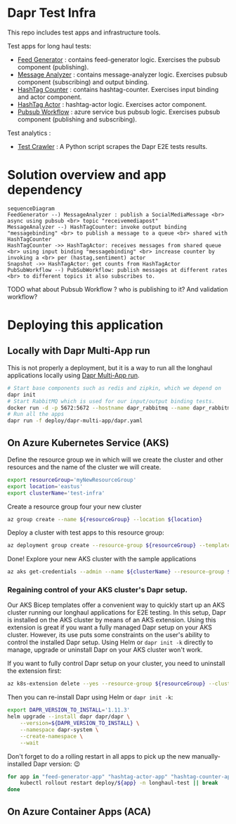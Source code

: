 # Dapr Test Infra

This repo includes test apps and infrastructure tools.

Test apps for long haul tests:
* [Feed Generator](./feed-generator) : contains feed-generator logic. Exercises the pubsub component (publishing).
* [Message Analyzer](./message-analyzer) : contains message-analyzer logic. Exercises pubsub component (subscribing) and output binding.
* [HashTag Counter](./hashtag-counter) : contains hashtag-counter. Exercises input binding and actor component.
* [HashTag Actor](./hashtag-actor) : hashtag-actor logic. Exercises actor component. 
* [Pubsub Workflow](./pubsub-workflow) : azure service bus pubsub logic. Exercises pubsub component (publishing and subscribing).

Test analytics :
* [Test Crawler](./test-crawler) : A Python script scrapes the Dapr E2E tests results.

# Solution overview and app dependency

```mermaid
sequenceDiagram
FeedGenerator --) MessageAnalyzer : publish a SocialMediaMessage <br> async using pubsub <br> topic "receivemediapost"
MessageAnalyzer --) HashTagCounter: invoke output binding "messagebinding" <br> to publish a message to a queue <br> shared with HashTagCounter
HashTagCounter ->> HashTagActor: receives messages from shared queue <br> using input binding "messagebinding" <br> increase counter by invoking a <br> per (hastag,sentiment) actor
Snapshot ->> HashTagActor: get counts from HashTagActor
PubSubWorkflow --) PubSubWorkflow: publish messages at different rates <br> to different topics it also subscribes to.
```

TODO what about Pubsub Workflow ? who is publishing to it? And validation workflow?

# Deploying this application

## Locally with Dapr Multi-App run

This is not properly a deployment, but it is a way to run all the longhaul applications locally using [Dapr Multi-App run](https://docs.dapr.io/developing-applications/local-development/multi-app-dapr-run/).


```bash	
# Start base components such as redis and zipkin, which we depend on
dapr init
# Start RabbitMQ which is used for our input/output binding tests.
docker run -d -p 5672:5672 --hostname dapr_rabbitmq --name dapr_rabbitmq rabbitmq:3-alpine
# Run all the apps
dapr run -f deploy/dapr-multi-app/dapr.yaml
```

## On Azure Kubernetes Service (AKS)

Define the resource group we in which will we create the cluster and other resources and
the name of the cluster we will create.

```bash
export resourceGroup='myNewResourceGroup'
export location='eastus'
export clusterName='test-infra'
```

Create a resource group four your new cluster

```bash
az group create --name ${resourceGroup} --location ${location}
```

Deploy a cluster with test apps to this resource group:

```bash
az deployment group create --resource-group ${resourceGroup} --template-file ./deploy/aks/main.bicep --parameters "clusterName=${clusterName}"
```


Done! Explore your new AKS cluster with the sample applications

```bash
az aks get-credentials --admin --name ${clusterName} --resource-group ${resourceGroup}
```

### Regaining control of your AKS cluster's Dapr setup.


Our AKS Bicep templates offer a convenient way to quickly start up an
AKS cluster running our longhaul applications for E2E testing.
In this setup, Dapr is installed on the AKS cluster by means of an AKS extension.
Using this extension is great if you want a fully managed Dapr setup on your AKS cluster.
However, its use puts some constraints on the user's ability to control
the installed Dapr setup.
Using Helm or `dapr init -k` directly to manage, upgrade or uninstall Dapr on your AKS cluster won't work.

If you want to fully control Dapr setup on your cluster, you need to uninstall the extension first:

```bash
az k8s-extension delete --yes --resource-group ${resourceGroup} --cluster-name ${clusterName} --cluster-type managedClusters --name ${clusterName}-dapr-ext
```


Then you can re-install Dapr using Helm or `dapr init -k`:

```bash
export DAPR_VERSION_TO_INSTALL='1.11.3'
helm upgrade --install dapr dapr/dapr \
    --version=${DAPR_VERSION_TO_INSTALL} \
    --namespace dapr-system \
    --create-namespace \
    --wait
``` 

Don't forget to do a rolling restart in all apps to pick up the new manually-installed Dapr version: 😉

```bash
for app in "feed-generator-app" "hashtag-actor-app" "hashtag-counter-app" "message-analyzer-app" "pubsub-workflow-app" "snapshot-app" "validation-worker-app" "workflow-gen-app"; do
    kubectl rollout restart deploy/${app} -n longhaul-test || break
done 
```


## On Azure Container Apps (ACA)